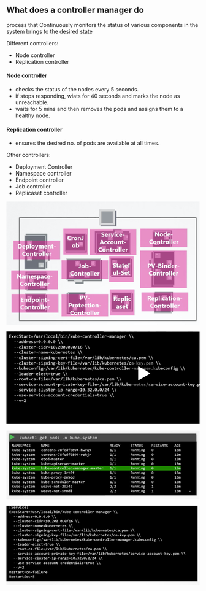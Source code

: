 
## What does a controller manager do

process that Continuously monitors the status of various components in the system
brings to the desired state

Different controllers:
- Node controller
- Replication controller

#### Node controller
- checks the status of the nodes every 5 seconds. 
- if stops responding, wiats for 40 seconds and marks the node as unreachable. 
- waits for 5 mins and then removes the pods and assigns them to a healthy node. 

#### Replication controller
- ensures the desired no. of pods are available at all times. 

Other controllers:
- Deployment Controller
- Namespace controller
- Endpoint controller
- Job controller
- Replicaset controller

![](.readme_images/fc60674c.png)

![](.readme_images/a81222e6.png)


![](.readme_images/e014ff14.png)


![](.readme_images/896f2f8a.png)
